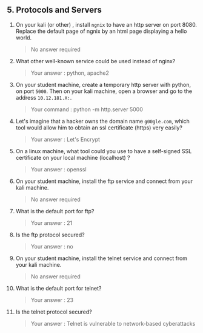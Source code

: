 ## 5. Protocols and Servers

1.  On your kali (or other) , install ``ngnix`` to have an http server on port 8080. Replace the default page of ngnix by an html page displaying a hello world.
    > No answer required

2. What other well-known service could be used instead of nginx? 
    > Your answer : python, apache2

3. On your student machine, create a temporary http server with python, on port ``5000``. Then on your kali machine, open a browser and go to the address ``10.12.181.X:``.
    > Your command : python -m http.server 5000

4. Let's imagine that a hacker owns the domain name ``g00gle.com``, which tool would allow him to obtain an ssl certificate (https) very easily?
    > Your answer : Let's Encrypt

5. On a linux machine, what tool could you use to have a self-signed SSL certificate on your local machine (localhost) ? 
    > Your answer : openssl

6. On your student machine, install the ftp service and connect from your kali machine.
    > No answer required

7. What is the default port for ftp? 
    > Your answer : 21

8. Is the ftp protocol secured?
    > Your answer : no

9. On your student machine, install the telnet service and connect from your kali machine.
    > No answer required

10. What is the default port for telnet? 
    > Your answer : 23

11. Is the telnet protocol secured?
    > Your answer : Telnet is vulnerable to network-based cyberattacks
    
